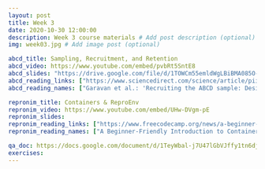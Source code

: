 ```yaml
---
layout: post
title: Week 3
date: 2020-10-30 12:00:00
description: Week 3 course materials # Add post description (optional)
img: week03.jpg # Add image post (optional)

abcd_title: Sampling, Recruitment, and Retention
abcd_video: https://www.youtube.com/embed/pvbRt5SntE8
abcd_slides: "https://drive.google.com/file/d/1TOWCm55emldWgLBiBMA085O-mUXg0irK/view?usp=sharing"
abcd_reading_links: ["https://www.sciencedirect.com/science/article/pii/S1878929317301809", "https://jamanetwork.com/journals/jamapediatrics/article-abstract/2737910"]
abcd_reading_names: ["Garavan et al.: 'Recruiting the ABCD sample: Design considerations and procedures'", "Compton et al.: 'Ensuring the Best Use of Data: The Adolescent Brain Cognitive Development Study'"]

repronim_title: Containers & ReproEnv
repronim_video: https://www.youtube.com/embed/UHw-DVgm-pE
repronim_slides:
repronim_reading_links: ["https://www.freecodecamp.org/news/a-beginner-friendly-introduction-to-containers-vms-and-docker-79a9e3e119b/", "https://sylabs.io/guides/3.6/user-guide/introduction.html"]
repronim_reading_names: ["A Beginner-Friendly Introduction to Containers, VMs and Docker", "Introduction to Singularity"]

qa_doc: https://docs.google.com/document/d/1TeyWbal-j7U47lGbVJffy1tn6djd6EW7NXay8tozTVw/edit?usp=sharing
exercises:
---
```

